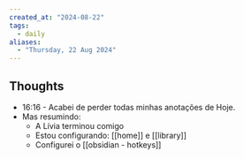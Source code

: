 ```yaml
---
created_at: "2024-08-22"
tags:
  - daily
aliases:
  - "Thursday, 22 Aug 2024"
---
```

## Thoughts

- 16:16 - Acabei de perder todas minhas anotações de Hoje.
- Mas resumindo:
	- A Lívia terminou comigo
	- Estou configurando: [[home]] e [[library]]
	- Configurei o [[obsidian - hotkeys]]
